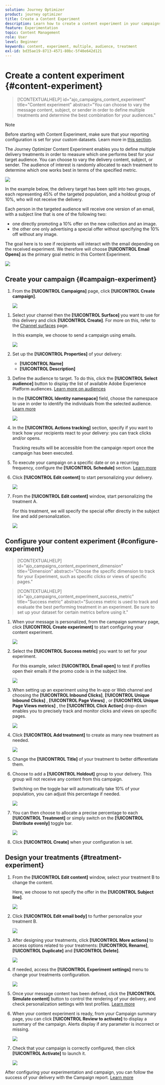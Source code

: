 ```yaml
---
solution: Journey Optimizer
product: journey optimizer
title: Create a Content Experiment
description: Learn how to create a content experiment in your campaigns
feature: Experimentation
topic: Content Management
role: User
level: Beginner
keywords: content, experiment, multiple, audience, treatment
exl-id: bd35ae19-8713-4571-80bc-5f40e642d121
---
```

# Create a content experiment {#content-experiment}

>[!CONTEXTUALHELP]
>id="ajo_campaigns_content_experiment"
>title="Content experiment"
>abstract="You can choose to vary the message content, subject, or sender in order to define multiple treatments and determine the best combination for your audiences."

>[!NOTE]
>
>Before starting with Content Experiment, make sure that your reporting configuration is set for your custom datasets. Learn more in [this section](reporting-configuration.md).

The Journey Optimizer Content Experiment enables you to define multiple delivery treatments in order to measure which one performs best for your target audience. You can choose to vary the delivery content, subject, or sender. The audience of interest is randomly allocated to each treatment to determine which one works best in terms of the specified metric.

![](../rn/assets/do-not-localize/experiment.gif)


In the example below, the delivery target has been split into two groups, each representing 45% of the targeted population, and a holdout group of 10%, who will not receive the delivery.

Each person in the targeted audience will receive one version of an email, with a subject line that is one of the following two:

* one directly promoting a 10% offer on the new collection and an image.
* the other one only advertising a special offer without specifying the 10% off without any image. 

The goal here is to see if recipients will interact with the email depending on the received experiment. We therefore will choose **[!UICONTROL Email Opens]** as the primary goal metric in this Content Experiment.

![](assets/content_experiment.png)

## Create your campaign {#campaign-experiment}

1. From the **[!UICONTROL Campaigns]** page, click **[!UICONTROL Create campaign]**.

    ![](assets/content_experiment_1.png)

<!--
1. In the **[!UICONTROL Properties]** section, choose your **[!UICONTROL Campaign type]**:

    * **[!UICONTROL Scheduled]**: designed to send marketing messages and can be executed immediately or at a specified date.

    * **[!UICONTROL API-Triggered]**: designed to send transactional messages, such as password reset notifications or cart abandonment reminders. 
    
        To execute an API-triggered campaign, you will need to make an API call. [Learn more](api-triggered-campaigns.md)
-->
1. Select your channel then the **[!UICONTROL Surface]** you want to use for this delivery and click **[!UICONTROL Create]**. For more on this, refer to the [Channel surfaces](../configuration/channel-surfaces.md) page.

    In this example, we choose to send a campaign using emails.

    ![](assets/content_experiment_2.png)

1. Set up the **[!UICONTROL Properties]** of your delivery:
    * **[!UICONTROL Name]**
    * **[!UICONTROL Description]**

1. Define the audience to target. To do this, click the **[!UICONTROL Select audience]** button to display the list of available Adobe Experience Platform audiences. [Learn more on audiences](../audience/about-audiences.md)

    In the **[!UICONTROL Identity namespace]** field, choose the namespace to use in order to identify the individuals from the selected audience. [Learn more](get-started-experiment.md#content-experiment-work)

    ![](assets/content_experiment_16.png)

1. In the **[!UICONTROL Actions tracking]** section, specify if you want to track how your recipients react to your delivery: you can track clicks and/or opens.
        
    Tracking results will be accessible from the campaign report once the campaign has been executed.

1. To execute your campaign on a specific date or on a recurring frequency, configure the **[!UICONTROL Schedule]** section. [Learn more](create-campaign.md)

1. Click **[!UICONTROL Edit content]** to start personalizing your delivery.

    ![](assets/content_experiment_17.png)

1. From the **[!UICONTROL Edit content]** window, start personalizing the treatment A.

    For this treatment, we will specify the special offer directly in the subject line and add personalization.

    ![](assets/content_experiment_5.png)

## Configure your content experiment {#configure-experiment}

>[!CONTEXTUALHELP]
>id="ajo_campaigns_content_experiment_dimension"
>title="Dimension"
>abstract="Choose the specific dimension to track for your Experiment, such as specific clicks or views of specific pages."

>[!CONTEXTUALHELP]
>id="ajo_campaigns_content_experiment_success_metric"
>title="Success metric"
>abstract="Success metric is used to track and evaluate the best performing treatment in an experiment. Be sure to set up your dataset for certain metrics before using it."

1. When your message is personalized, from the campaign summary page, click **[!UICONTROL Create experiment]** to start configuring your content experiment.

    ![](assets/content_experiment_3.png)

1. Select the **[!UICONTROL Success metric]** you want to set for your experiment.

    For this example, select **[!UICONTROL Email open]** to test if profiles open their emails if the promo code is in the subject line.

    ![](assets/content_experiment_11.png)

1. When setting up an experiment using the In-app or Web channel and choosing the **[!UICONTROL Inbound Clicks]**, **[!UICONTROL Unique Inbound Clicks]** , **[!UICONTROL Page Views]** , or **[!UICONTROL Unique Page Views metrics]** , the **[!UICONTROL Click Action]**  drop-down enables you to precisely track and monitor clicks and views on specific pages.

    ![](assets/content_experiment_20.png)

1. Click **[!UICONTROL Add treatment]** to create as many new treatment as needed.

    ![](assets/content_experiment_8.png)

1. Change the **[!UICONTROL Title]** of your treatment to better differentiate them.

1. Choose to add a **[!UICONTROL Holdout]** group to your delivery. This group will not receive any content from this campaign. 

    Switching on the toggle bar will automatically take 10% of your population, you can adjust this percentage if needed.

    ![](assets/content_experiment_12.png)

1. You can then choose to allocate a precise percentage to each **[!UICONTROL Treatment]** or simply switch on the **[!UICONTROL Distribute evenly]** toggle bar.

    ![](assets/content_experiment_13.png)

1. Click **[!UICONTROL Create]** when your configuration is set.

## Design your treatments {#treatment-experiment}

1. From the **[!UICONTROL Edit content]** window, select your treatment B to change the content.

    Here, we choose to not specify the offer in the **[!UICONTROL Subject line]**.

    ![](assets/content_experiment_18.png)

1. Click **[!UICONTROL Edit email body]** to further personalize your treatment B.

    ![](assets/content_experiment_9.png)

1. After designing your treatments, click **[!UICONTROL More actions]** to access options related to your treatments: **[!UICONTROL Rename]**, **[!UICONTROL Duplicate]** and **[!UICONTROL Delete]**.

    ![](assets/content_experiment_7.png)

1. If needed, access the **[!UICONTROL Experiment settings]** menu to change your treatments configuration.

    ![](assets/content_experiment_19.png)

1. Once your message content has been defined, click the **[!UICONTROL Simulate content]** button to control the rendering of your delivery, and check personalization settings with test profiles. [Learn more](../content-management/preview-test.md)

1. When your content experiment is ready, from your Campaign summary page, you can click **[!UICONTROL Review to activate]** to display a summary of the campaign. Alerts display if any parameter is incorrect or missing.

    ![](assets/content_experiment_15.png)

1. Check that your campaign is correctly configured, then click **[!UICONTROL Activate]** to launch it.

    ![](assets/content_experiment_14.png)

After configuring your experimentation and campaign, you can follow the success of your delivery with the Campaign report. [Learn more](../reports/campaign-global-report.md#experimentation-report)
